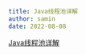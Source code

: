```yaml
title: Java线程池详解
author: samin
date: 2022-08-08
```

[Java线程池详解](https://gaudy-feels-700.notion.site/Java-caf6ac2a91b44917b7bdfb4f09ae2dde)